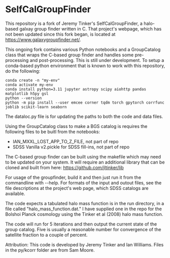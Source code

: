# SelfCalGroupFinder

This repository is a fork of Jeremy Tinker's SelfCalGroupFinder, a halo-based galxay group finder written in C. That project's webpage, which has not been updated since this fork began, is located at https://www.galaxygroupfinder.net/.

This ongoing fork contains various Python notebooks and a GroupCatalog class that wraps the C-based group finder and handles some pre-processing and post-processing. This is still under development. To setup a conda-based python environment that is known to work with this repository, do the following:

```
conda create -n "my-env"
conda activate my-env
conda install python=3.11 jupyter astropy scipy aiohttp pandas matplotlib h5py gsl 
python --version
python -m pip install --user emcee corner tqdm torch gpytorch corrfunc joblib scikit-learn seaborn
```

The dataloc.py file is for updating the paths to both the code and data files.

Using the GroupCatalog class to make a BGS catalog is requires the following files to be buitl from the notebooks:
- IAN_MXXL_LOST_APP_TO_Z_FILE, not part of repo
- SDSS Vanilla v2.pickle for SDSS fill-ins, not part of repo

The C-based group finder can be built using the makefile which may need to be updated on your system. It will require an additional library that can be cloned and built from here: https://github.com/jltinker/lib

For usage of the groupfinder, build it and then just run it from the commandline with --help. For formats of the input and outout files, see the file descriptions at the project's web page, which SDSS catalogs are available.

The code expects a tabulated halo mass function is in the run directory, in a file called "halo_mass_function.dat." I have supplied one in the repo for the Bolshoi Planck cosmology using the Tinker et al (2008) halo mass function.

The code will run for 5 iterations and then output the current state of the group catalog. Five is usually a reasonable number for convergence of the satellite fraction to a couple of percent.

Attribution:
This code is developed by Jeremy Tinker and Ian Williams.
Files in the py/kcorr folder are from Sam Moore.   

